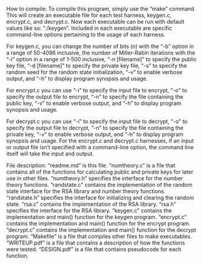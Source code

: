 How to compile:
To compile this program, simply use the “make” command. This will create an executable file for each test harness, keygen.c, encrypt.c, and decrypt.c. Now each executable can be run with default values like so: “./keygen”. Included in each executable are specific command-line options pertaining to the usage of each harness. 

For keygen.c, you can change the number of bits (n) with the “-b” option in a range of 50-4096 inclusive, the number of Miller-Rabin iterations with the “-i” option in a range of 1-500 inclusive, “-n [filename]” to specify the public key file, “-d [filename]” to specify the private key file, “-s” to specify the random seed for the random state initialization, “-v” to enable verbose output, and “-h” to display program synopsis and usage.

For encrypt.c you can use “-i” to specify the input file to encrypt, “-o” to specify the output file to encrypt, “-n” to specify the file containing the public key, “-v” to enable verbose output, and “-h” to display program synopsis and usage. 

For decrypt.c you can use “-i” to specify the input file to decrypt, “-o” to specify the output file to decrypt, “-n” to specify the file containing the private key, “-v” to enable verbose output, and “-h” to display program synopsis and usage. For the encrypt.c and decrypt.c harnesses, if an input or output file isn’t specified with a command-line option, the command line itself will take the input and output.


File description:
“readme.md” is this file.
“numtheory.c” is a file that contains all of the functions for calculating public and private keys for later use in other files.
“numtheory.h” specifies the interface for the number theory functions.
“randstate.c” contains the implementation of the random state interface for the RSA library
and number theory functions.
“randstate.h” specifies the interface for initializing and clearing the random state.
“rsa.c” contains the implementation of the RSA library.
“rsa.h” specifies the interface for the RSA library.
“keygen.c” contains the implementation and main() function for the keygen program.
“encrypt.c” contains the implementation and main() function for the encrypt program.
“decrypt.c” contains the implementation and main() function for the decrypt program.
“Makefile” is a file that compiles other files to make executables.
“WRITEUP.pdf” is a file that contains a description of how the functions were tested.
“DESIGN.pdf” is a file that contains pseudocode for each function.


